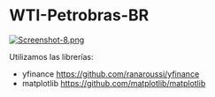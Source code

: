 # WTI-Petrobras-BR

[![Screenshot-8.png](https://i.postimg.cc/26H45drK/Screenshot-8.png)](https://postimg.cc/G8yB7yBF)


Utilizamos las librerías:
* yfinance https://github.com/ranaroussi/yfinance
* matplotlib   https://github.com/matplotlib/matplotlib
